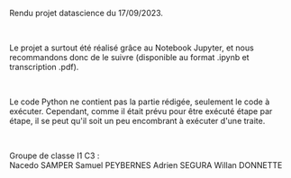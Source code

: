Rendu projet datascience du 17/09/2023.

<br> 

Le projet a surtout été réalisé grâce au Notebook Jupyter, et nous recommandons donc de le suivre (disponible au format .ipynb et transcription .pdf). 

<br> 

Le code Python ne contient pas la partie rédigée, seulement le code à exécuter. Cependant, comme il était prévu pour être exécuté étape par étape, il se peut qu'il soit un peu encombrant à exécuter d'une traite.

<br>

Groupe de classe I1 C3 :
<br>
Nacedo SAMPER
Samuel PEYBERNES
Adrien SEGURA
Willan DONNETTE
